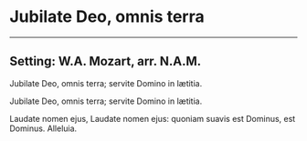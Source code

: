 # Jubilate Deo, omnis terra

***

## Setting: W.A. Mozart, arr. N.A.M.

Jubilate Deo, omnis terra; 
servite Domino in lætitia.

Jubilate Deo, omnis terra; 
servite Domino in lætitia.

Laudate nomen ejus,
Laudate nomen ejus:
quoniam suavis est Dominus,
est Dominus.
Alleluia.